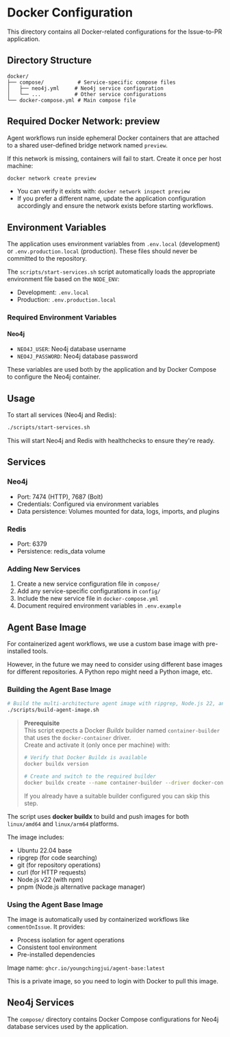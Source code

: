 # Docker Configuration

This directory contains all Docker-related configurations for the Issue-to-PR application.

## Directory Structure

```
docker/
├── compose/           # Service-specific compose files
│   ├── neo4j.yml     # Neo4j service configuration
│   └── ...           # Other service configurations
└── docker-compose.yml # Main compose file
```

## Required Docker Network: preview

Agent workflows run inside ephemeral Docker containers that are attached to a shared user-defined bridge network named `preview`.

If this network is missing, containers will fail to start. Create it once per host machine:

```bash
docker network create preview
```

- You can verify it exists with: `docker network inspect preview`
- If you prefer a different name, update the application configuration accordingly and ensure the network exists before starting workflows.

## Environment Variables

The application uses environment variables from `.env.local` (development) or `.env.production.local` (production). These files should never be committed to the repository.

The `scripts/start-services.sh` script automatically loads the appropriate environment file based on the `NODE_ENV`:

- Development: `.env.local`
- Production: `.env.production.local`

### Required Environment Variables

#### Neo4j

- `NEO4J_USER`: Neo4j database username
- `NEO4J_PASSWORD`: Neo4j database password

These variables are used both by the application and by Docker Compose to configure the Neo4j container.

## Usage

To start all services (Neo4j and Redis):

```bash
./scripts/start-services.sh
```

This will start Neo4j and Redis with healthchecks to ensure they're ready.

## Services

### Neo4j

- Port: 7474 (HTTP), 7687 (Bolt)
- Credentials: Configured via environment variables
- Data persistence: Volumes mounted for data, logs, imports, and plugins

### Redis

- Port: 6379
- Persistence: redis_data volume

### Adding New Services

1. Create a new service configuration file in `compose/`
2. Add any service-specific configurations in `config/`
3. Include the new service file in `docker-compose.yml`
4. Document required environment variables in `.env.example`

## Agent Base Image

For containerized agent workflows, we use a custom base image with pre-installed tools.

However, in the future we may need to consider using different base images for different repositories.
A Python repo might need a Python image, etc.

### Building the Agent Base Image

```bash
# Build the multi-architecture agent image with ripgrep, Node.js 22, and pnpm pre-installed
./scripts/build-agent-image.sh
```

> **Prerequisite**  
> This script expects a Docker _Buildx_ builder named `container-builder` that uses the `docker-container` driver.  
> Create and activate it (only once per machine) with:
>
> ```bash
> # Verify that Docker Buildx is available
> docker buildx version
>
> # Create and switch to the required builder
> docker buildx create --name container-builder --driver docker-container --use
> ```
>
> If you already have a suitable builder configured you can skip this step.

The script uses **docker buildx** to build and push images for both `linux/amd64` and
`linux/arm64` platforms.

The image includes:

- Ubuntu 22.04 base
- ripgrep (for code searching)
- git (for repository operations)
- curl (for HTTP requests)
- Node.js v22 (with npm)
- pnpm (Node.js alternative package manager)

### Using the Agent Base Image

The image is automatically used by containerized workflows like `commentOnIssue`. It provides:

- Process isolation for agent operations
- Consistent tool environment
- Pre-installed dependencies

Image name: `ghcr.io/youngchingjui/agent-base:latest`

This is a private image, so you need to login with Docker to pull this image.

## Neo4j Services

The `compose/` directory contains Docker Compose configurations for Neo4j database services used by the application.

